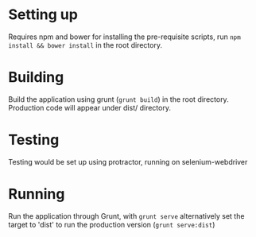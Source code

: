 # Setting up
Requires npm and bower for installing the pre-requisite scripts,
run `npm install && bower install` in the root directory.

# Building
Build the application using grunt (`grunt build`) in the root directory.
Production code will appear under dist/ directory.

# Testing
Testing would be set up using protractor, running on selenium-webdriver 

# Running
Run the application through Grunt, with `grunt serve`
alternatively set the target to 'dist' to run the production version (`grunt serve:dist`)
